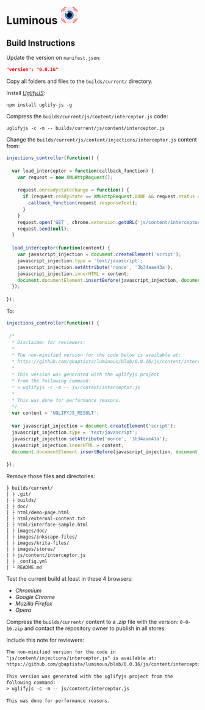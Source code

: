# Luminous ![Icon](../images/icons/48.png)

## Build Instructions

Update the version on `manifest.json`:
```json
"version": "0.0.16"
```

Copy all folders and files to the `builds/current/` directory.

Install [*UglifyJS*](https://github.com/mishoo/UglifyJS):
```shell
npm install uglify-js -g
```

Compress the `builds/current/js/content/interceptor.js` code:
```shell
uglifyjs -c -m -- builds/current/js/content/interceptor.js
```

Change the `builds/current/js/content/injections/interceptor.js` content from:

```javascript
injections_controller(function() {

  var load_interceptor = function(callback_function) {
    var request = new XMLHttpRequest();

    request.onreadystatechange = function() {
      if (request.readyState == XMLHttpRequest.DONE && request.status == 200) {
        callback_function(request.responseText);
      }
    }
    request.open('GET', chrome.extension.getURL('js/content/interceptor.js'), true);
    request.send(null);
  }

  load_interceptor(function(content) {
    var javascript_injection = document.createElement('script');
    javascript_injection.type = 'text/javascript';
    javascript_injection.setAttribute('nonce', '3b34aae43a');
    javascript_injection.innerHTML = content;
    document.documentElement.insertBefore(javascript_injection, document.documentElement.firstChild);
  });

});
```

To:
```javascript
injections_controller(function() {

 /*
  * Disclaimer for reviewers:
  *
  * The non-minified version for the code below is available at:
  * https://github.com/gbaptista/luminous/blob/0.0.16/js/content/interceptor.js
  *
  * This version was generated with the uglifyjs project
  * from the following command:
  * > uglifyjs -c -m -- js/content/interceptor.js
  *
  * This was done for performance reasons.
  */
  var content = 'UGLIFYJS_RESULT';

  var javascript_injection = document.createElement('script');
  javascript_injection.type = 'text/javascript';
  javascript_injection.setAttribute('nonce', '3b34aae43a');
  javascript_injection.innerHTML = content;
  document.documentElement.insertBefore(javascript_injection, document.documentElement.firstChild);

});
```

Remove those files and directories:
```
├ builds/current/
│ ├ .git/
│ ├ builds/
│ ├ doc/
│ ├ html/demo-page.html
│ ├ html/external-content.txt
│ ├ html/interface-sample.html
│ ├ images/doc/
│ ├ images/inkscape-files/
│ ├ images/krita-files/
│ ├ images/stores/
│ ├ js/content/interceptor.js
│ ├ _config.yml
│ └ README.md
```

Test the current build at least in these 4 browsers:

- *Chromium*
- *Google Chrome*
- *Mozilla Firefox*
- *Opera*

Compress the `builds/current/` content to a *.zip* file with the version: `0-0-16.zip` and contact the repository owner to publish in all stores.

Include this note for reviewers:
```
The non-minified version for the code in "js/content/injections/interceptor.js" is available at: https://github.com/gbaptista/luminous/blob/0.0.16/js/content/interceptor.js

This version was generated with the uglifyjs project from the following command:
> uglifyjs -c -m -- js/content/interceptor.js

This was done for performance reasons.
```
